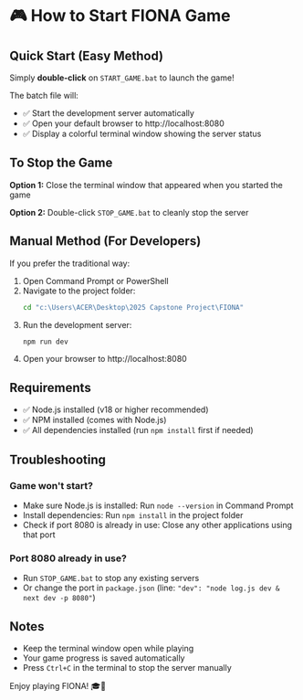 # 🎮 How to Start FIONA Game

## Quick Start (Easy Method)

Simply **double-click** on `START_GAME.bat` to launch the game!

The batch file will:
- ✅ Start the development server automatically
- ✅ Open your default browser to http://localhost:8080
- ✅ Display a colorful terminal window showing the server status

## To Stop the Game

**Option 1:** Close the terminal window that appeared when you started the game

**Option 2:** Double-click `STOP_GAME.bat` to cleanly stop the server

## Manual Method (For Developers)

If you prefer the traditional way:

1. Open Command Prompt or PowerShell
2. Navigate to the project folder:
   ```bash
   cd "c:\Users\ACER\Desktop\2025 Capstone Project\FIONA"
   ```
3. Run the development server:
   ```bash
   npm run dev
   ```
4. Open your browser to http://localhost:8080

## Requirements

- ✅ Node.js installed (v18 or higher recommended)
- ✅ NPM installed (comes with Node.js)
- ✅ All dependencies installed (run `npm install` first if needed)

## Troubleshooting

### Game won't start?
- Make sure Node.js is installed: Run `node --version` in Command Prompt
- Install dependencies: Run `npm install` in the project folder
- Check if port 8080 is already in use: Close any other applications using that port

### Port 8080 already in use?
- Run `STOP_GAME.bat` to stop any existing servers
- Or change the port in `package.json` (line: `"dev": "node log.js dev & next dev -p 8080"`)

## Notes

- Keep the terminal window open while playing
- Your game progress is saved automatically
- Press `Ctrl+C` in the terminal to stop the server manually

Enjoy playing FIONA! 🎓📐
